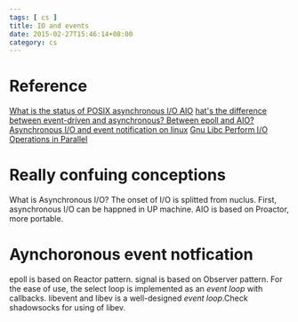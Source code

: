 ```yaml
---
tags: [ cs ] 
title: IO and events
date: 2015-02-27T15:46:14+08:00 
category: cs
---
```


# Reference
[What is the status of POSIX asynchronous I/O AIO](http://stackoverflow.com/questions/87892/what-is-the-status-of-posix-asynchronous-i-o-aio)
[hat's the difference between event-driven and asynchronous? Between epoll and AIO?](http://stackoverflow.com/questions/5844955/whats-the-difference-between-event-driven-and-asynchronous-between-epoll-and-a)
[Asynchronous I/O and event notification on linux](http://davmac.org/davpage/linux/async-io.html)
[Gnu Libc Perform I/O Operations in Parallel](https://www.gnu.org/software/libc/manual/html_node/Asynchronous-I_002fO.html)

# Really confuing conceptions
What is Asynchronous I/O?
The onset of I/O is splitted from nuclus.
First, asynchronous I/O can be happned in UP machine.
AIO is based on Proactor, more portable.

# Aynchoronous event notfication
epoll is based on Reactor pattern.
signal is based on Observer pattern.
For the ease of use, the select loop is implemented as an *event loop* with callbacks.
libevent and libev is a well-designed *event loop*.Check shadowsocks for using of libev.

